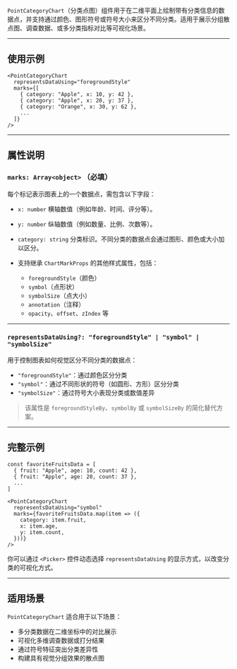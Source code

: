 `PointCategoryChart`（分类点图）组件用于在二维平面上绘制带有分类信息的数据点，并支持通过颜色、图形符号或符号大小来区分不同分类。适用于展示分组散点图、调查数据、或多分类指标对比等可视化场景。

---

## 使用示例

```tsx
<PointCategoryChart
  representsDataUsing="foregroundStyle"
  marks={[
    { category: "Apple", x: 10, y: 42 },
    { category: "Apple", x: 20, y: 37 },
    { category: "Orange", x: 30, y: 62 },
    ...
  ]}
/>
```

---

## 属性说明

### `marks: Array<object>` **（必填）**

每个标记表示图表上的一个数据点，需包含以下字段：

* `x: number`
  横轴数值（例如年龄、时间、评分等）。

* `y: number`
  纵轴数值（例如数量、比例、次数等）。

* `category: string`
  分类标识。不同分类的数据点会通过图形、颜色或大小加以区分。

* 支持继承 `ChartMarkProps` 的其他样式属性，包括：

  * `foregroundStyle`（颜色）
  * `symbol`（点形状）
  * `symbolSize`（点大小）
  * `annotation`（注释）
  * `opacity`、`offset`、`zIndex` 等

---

### `representsDataUsing?: "foregroundStyle" | "symbol" | "symbolSize"`

用于控制图表如何视觉区分不同分类的数据点：

* `"foregroundStyle"`：通过颜色区分分类
* `"symbol"`：通过不同形状的符号（如圆形、方形）区分分类
* `"symbolSize"`：通过符号大小表现分类或数值差异

> 该属性是 `foregroundStyleBy`、`symbolBy` 或 `symbolSizeBy` 的简化替代方案。

---

## 完整示例

```tsx
const favoriteFruitsData = [
  { fruit: "Apple", age: 10, count: 42 },
  { fruit: "Apple", age: 20, count: 37 },
  ...
]

<PointCategoryChart
  representsDataUsing="symbol"
  marks={favoriteFruitsData.map(item => ({
    category: item.fruit,
    x: item.age,
    y: item.count,
  }))}
/>
```

你可以通过 `<Picker>` 控件动态选择 `representsDataUsing` 的显示方式，以改变分类的可视化方式。

---

## 适用场景

`PointCategoryChart` 适合用于以下场景：

* 多分类数据在二维坐标中的对比展示
* 可视化多维调查数据或打分结果
* 通过符号特征突出分类差异性
* 构建具有视觉分组效果的散点图
